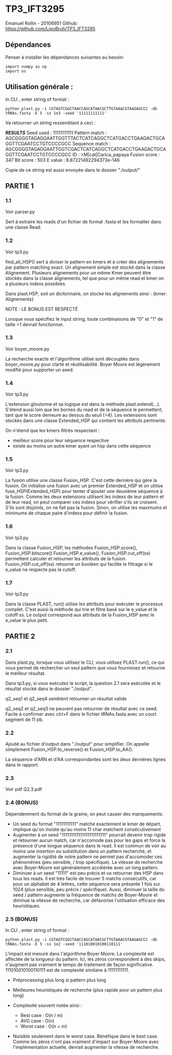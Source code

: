 # TP3_IFT3295

Emanuel Rollin - 20106951
Github: https://github.com/LipoBruh/TP3_IFT3295

## Dépendances

Penser à installer les dépendances suivantes au besoin: 
```
import numpy as np
import os
```


## Utilisation générale : 

In CLI , enter string of format :

```python plast.py -i CGTAGTCGGCTAACCAGCATAACGCTTGTAAACGTAAGAGCCC -db tRNAs.fasta -E 5 -ss 1e3 -seed '11111111111'```

Va retourner un string ressemblant à ceci : 

_____RESULTS_____
  Seed used      : 11111111111
  Pattern match  : AGCGGGGTAGAGGAATTGGTTTACTCATCAGGCTCATGACCTGAAGACTGCAGGTTCGAATCCTGTCCCCGCC
  Sequence match : AGCGGGGTAGAGGAATTGGTCGACTCATCAGGCTCATGACCTGAAGACTGCAGGTTCGAATCCTGTCCCCGCC
  ID             : >M|cat|Carica_papaya
  Fusion score   : 347
  Bit score      : 503
  E value        : 8.87221492294373e-146

Copie de ce string est aussi envoyée dans le dossier "./output/"

## PARTIE 1 

### 1.1

Voir parser.py 

Sert à extraire les reads d'un fichier de format .fasta et les formatter dans une classe Read.

### 1.2

Voir tp3.py

find_all_HSP() sert à diviser le pattern en kmers et à créer des alignements par pattern matching exact. Un alignement simple est stocké dans la classe Alignement. Plusieurs alignements pour un même Kmer peuvent être stockés dans la classe alignements, tel que pour un même read et kmer on a plusieurs indexs possibles.

Dans plast.HSP, soit un dicitonnaire, on stocke les alignements ainsi : {kmer: Alignements}

NOTE : LE BONUS EST RESPECTÉ

Lorsque vous spécifiez le input string, toute combinaisons de "0" et "1" de taille >1 devrait fonctionner.

### 1.3

Voir boyer_moore.py

La recherche exacte et l'algorithme utilisé sont découplés dans boyer_moore.py pour clarté et réutilisabilité. Boyer Moore est légèrement modifié pour supporter un seed.

### 1.4

Voir tp3.py

L'extension gloutonne et sa logique est dans la méthode plast.extend(...). S'étend aussi loin que les bornes du read et de la séquence le permettent, tant que le score demeure au dessus du seuil (>4). Les extensions sont stockés dans une classe Extended_HSP qui contient les attributs pertinents.

On n'étend que les kmers filtrés respectant :
- meilleur score pour leur séquence respective
- existe au moins un autre kmer ayant un hsp dans cette séquence

### 1.5

Voir tp3.py

La fusion utilise une classe Fusion_HSP. C'est cette dernière qui gère la fusion. On initialise une fusion avec un premier Extended_HSP et on utilise fuse_HSP(Extended_HSP) pour tenter d'ajouter une deuxième séquence à la fusion. Comme les deux extensions utilisent les indexs de leur pattern et de leur read, on peut comparer ces indexs pour vérifier s'ils se croisent. S'ils sont disjoints, on ne fait pas la fusion. Sinon, on utilise les maximums et minimums de chaque paire d'indexs pour définir la fusion.

### 1.6

Voir tp3.py

Dans la classe Fusion_HSP, les méthodes Fusion_HSP.score(), Fusion_HSP.bitscore() Fusion_HSP.e_value(), Fusion_HSP.cut_off(ss) permettent calculer et retourner les attributs de la fusion. Fusion_HSP.cut_off(ss) retourne un booléen qui facilite le filtrage si le e_value ne respecte pas le cutoff.

### 1.7

Voir tp3.py

Dans la classe PLAST, run() utilise les attributs pour exécuter le processus complet. C'est aussi la méthode qui trie et filtre basé sur le e_value et le cutoff ss. Le output correspond aux attributs de la Fusion_HSP avec le e_value le plus petit.


## PARTIE 2

### 2.1

Dans plast.py, lorsque vous utilisez le CLI, vous utilisez PLAST.run(), ce qui vous permet de rechercher un seul pattern que vous fournissez et retourne le meilleur résultat.

Dans tp3.py, si vous exécutez le script, la question 2.1 sera exécutée et le résultat stocké dans le dossier "./output".

q2_seq1 et q2_seq4 semblent retourner un résultat valide

q2_seq2 et q2_seq3 ne peuvent pas retourner de résultat avec ce seed. Facile à confirmer avec ctrl+F dans le fichier tRNAs.fasta avec un court segment de 11 pb.

### 2.2

Ajouté au fichier d'output dans "./output" pour simplifier. On appelle simplement Fusion_HSP.to_reverse() et Fusion_HSP.to_AA().

La séquence d'ARN et d'AA correspondantes sont les deux dernières lignes dans le rapport.

### 2.3

Voir pdf Q2.3.pdf

### 2.4 (BONUS)
Dépendemment du format de la graine, on peut causer des manquements:
- Un seed du format "11111111111" matche exactement le kmer de départ, implique qu'on insiste qu'au moins 11 char matchent consécutivement
- Augmenter à un seed "111111111111111111111111" pourrait devenir trop rigide et retourner aucun match, car n'accomode pas pour les gaps et force la présence d'une longue séquence dans le read. Il est commun de voir au moins une insertion ou substitution dans un pattern recherché, et augmenter la rigidité de notre pattern ne permet pas d'accomoder ces phénomènes (peu sensible, / trop spécifique). La vitesse de recherche avec Boyer-Moore est généralement accélérée avec un long pattern.
- Diminuer à un seed "11111" est peu précis et va retourner des HSP dans tous les reads. Il est très facile de trouver 5 matchs consécutifs, car pour un alphabet de 4 lettres, cette séquence sera présente 1 fois sur 1024 (plus sensible, peu précis / spécifique). Aussi, diminuer la taille du seed / pattern augmente la fréquence de matchs de Boyer-Moore et diminue la vitesse de recherche, car défavorise l'utilisation efficace des heuristiques.

### 2.5 (BONUS)
In CLI , enter string of format :

```python plast.py -i CGTAGTCGGCTAACCAGCATAACGCTTGTAAACGTAAGAGCCC -db tRNAs.fasta -E 5 -ss 1e2 -seed '111010010100110111'```

L'impact est mesuré dans l'algorithme Boyer Moore. La complexité est affectée de la longueur du pattern. Ici, les zéros correspondent à des skips, n'augment pas vraiment le temps de traitement de façon significative. 111010010100110111 est de complexité similaire à 11111111111.
- Préprocessing plus long si pattern plus long
- Meilleures heuristiques de recherche (plus rapide pour un pattern plus long)
- Complexité souvent notée ainsi :
  - Best case : O(n / m)
  - AVG case : O(n)
  - Worst case : O(n + m)

- Nuisible seulement dans le worst case. Bénéfique dans le best case. Comme les zéros n'ont pas vraiment d'impact sur Boyer-Moore avec l'implémentation actuelle, devrait augmenter la vitesse de recherche.